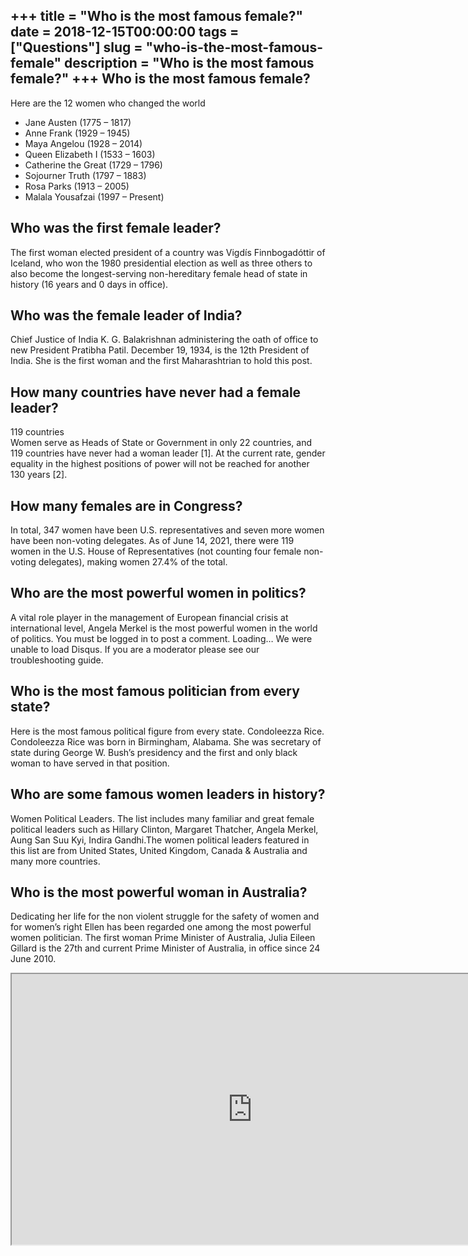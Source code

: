 +++
title = "Who is the most famous female?"
date = 2018-12-15T00:00:00
tags = ["Questions"]
slug = "who-is-the-most-famous-female"
description = "Who is the most famous female?"
+++
Who is the most famous female?
------------------------------

Here are the 12 women who changed the world

- Jane Austen (1775 – 1817)
- Anne Frank (1929 – 1945)
- Maya Angelou (1928 – 2014)
- Queen Elizabeth I (1533 – 1603)
- Catherine the Great (1729 – 1796)
- Sojourner Truth (1797 – 1883)
- Rosa Parks (1913 – 2005)
- Malala Yousafzai (1997 – Present)

Who was the first female leader?
--------------------------------

The first woman elected president of a country was Vigdís Finnbogadóttir of Iceland, who won the 1980 presidential election as well as three others to also become the longest-serving non-hereditary female head of state in history (16 years and 0 days in office).

Who was the female leader of India?
-----------------------------------

Chief Justice of India K. G. Balakrishnan administering the oath of office to new President Pratibha Patil. December 19, 1934, is the 12th President of India. She is the first woman and the first Maharashtrian to hold this post.

How many countries have never had a female leader?
--------------------------------------------------

119 countries  
Women serve as Heads of State or Government in only 22 countries, and 119 countries have never had a woman leader \[1\]. At the current rate, gender equality in the highest positions of power will not be reached for another 130 years \[2\].

How many females are in Congress?
---------------------------------

In total, 347 women have been U.S. representatives and seven more women have been non-voting delegates. As of June 14, 2021, there were 119 women in the U.S. House of Representatives (not counting four female non-voting delegates), making women 27.4% of the total.

Who are the most powerful women in politics?
--------------------------------------------

A vital role player in the management of European financial crisis at international level, Angela Merkel is the most powerful women in the world of politics. You must be logged in to post a comment. Loading… We were unable to load Disqus. If you are a moderator please see our troubleshooting guide.

Who is the most famous politician from every state?
---------------------------------------------------

Here is the most famous political figure from every state. Condoleezza Rice. Condoleezza Rice was born in Birmingham, Alabama. She was secretary of state during George W. Bush’s presidency and the first and only black woman to have served in that position.

Who are some famous women leaders in history?
---------------------------------------------

Women Political Leaders. The list includes many familiar and great female political leaders such as Hillary Clinton, Margaret Thatcher, Angela Merkel, Aung San Suu Kyi, Indira Gandhi.The women political leaders featured in this list are from United States, United Kingdom, Canada &amp; Australia and many more countries.

Who is the most powerful woman in Australia?
--------------------------------------------

Dedicating her life for the non violent struggle for the safety of women and for women’s right Ellen has been regarded one among the most powerful women politician. The first woman Prime Minister of Australia, Julia Eileen Gillard is the 27th and current Prime Minister of Australia, in office since 24 June 2010.

<iframe allow="accelerometer; autoplay; clipboard-write; encrypted-media; gyroscope; picture-in-picture" allowfullscreen="" class="__youtube_prefs__  epyt-is-override  no-lazyload" data-no-lazy="1" data-origheight="433" data-origwidth="770" data-skipgform_ajax_framebjll="" height="433" id="_ytid_18573" loading="lazy" src="https://www.youtube.com/embed/-NWSlq-KcYU?enablejsapi=1&autoplay=0&cc_load_policy=0&cc_lang_pref=&iv_load_policy=1&loop=0&modestbranding=0&rel=1&fs=1&playsinline=0&autohide=2&theme=dark&color=red&controls=1&" title="YouTube player" width="770"></iframe>